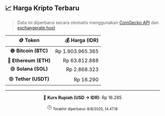 

<!-- HARGA_KRIPTO -->
## 📈 Harga Kripto Terbaru

> Data ini diperbarui secara otomatis menggunakan [CoinGecko API](https://www.coingecko.com/) dan [exchangerate.host](https://exchangerate.host/)

<div align="center">

| 🪙 Token | 💰 Harga (IDR) |
|:------:|---------------:|
| 🟠 **Bitcoin (BTC)**   | Rp 1.903.965.365 |
| 🔵 **Ethereum (ETH)**  | Rp 63.812.888 |
| 🟣 **Solana (SOL)**    | Rp 2.868.323 |
| 🟢 **Tether (USDT)**   | Rp 16.290 |

---

💱 **Kurs Rupiah (USD → IDR)**: Rp 16.285

🕒 <sub>Terakhir diperbarui: 8/8/2025, 14.47.18</sub>

</div>
<!-- /HARGA_KRIPTO -->